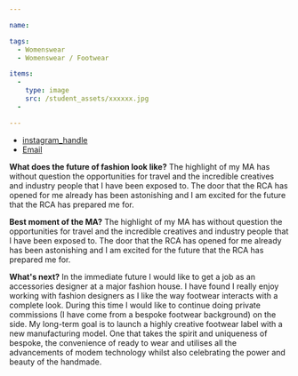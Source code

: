 ```yaml
---

name:

tags:
  - Womenswear
  - Womenswear / Footwear

items:
  -
    type: image
    src: /student_assets/xxxxxx.jpg
  -

---
```


* [instagram_handle](https://www.instagram.com/kiragoodeyfootwear/)
* [Email](mailto:kira.goodey@network.rca.ac.uk)

**What does the future of fashion look like?**
The highlight of my MA has without question the opportunities for travel and the incredible creatives and industry people that I have been exposed to. The door that the RCA has opened for me already has been astonishing and I am excited for the future that the RCA has prepared me for.

**Best moment of the MA?**
The highlight of my MA has without question the opportunities for travel and the incredible creatives and industry people that I have been exposed to. The door that the RCA has opened for me already has been astonishing and I am excited for the future that the RCA has prepared me for.

**What's next?**
In the immediate future I would like to get a job as an accessories designer at a major fashion house. I have found I really enjoy working with fashion designers as I like the way footwear interacts with a complete look. During this time I would like to continue doing private commissions (I have come from a bespoke footwear background) on the side. My long-term goal is to launch a highly creative footwear label with a new manufacturing model. One that takes the spirit and uniqueness of bespoke, the convenience of ready to wear and utilises all the advancements of modem technology whilst also celebrating the power and beauty of the handmade.

